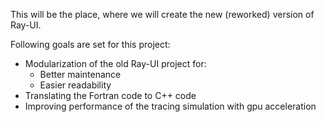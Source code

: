 This will be the place, where we will create the new (reworked) version of Ray-UI.

Following goals are set for this project:
- Modularization of the old Ray-UI project for:
    - Better maintenance
    - Easier readability
- Translating the Fortran code to C++ code
- Improving performance of the tracing simulation with gpu acceleration